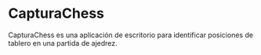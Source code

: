 # CapturaChess

CapturaChess es una aplicación de escritorio para identificar posiciones de tablero en una partida de ajedrez. 

